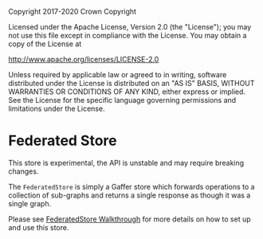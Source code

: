 Copyright 2017-2020 Crown Copyright

Licensed under the Apache License, Version 2.0 (the "License");
you may not use this file except in compliance with the License.
You may obtain a copy of the License at

  http://www.apache.org/licenses/LICENSE-2.0

Unless required by applicable law or agreed to in writing, software
distributed under the License is distributed on an "AS IS" BASIS,
WITHOUT WARRANTIES OR CONDITIONS OF ANY KIND, either express or implied.
See the License for the specific language governing permissions and
limitations under the License.


Federated Store
============

This store is experimental, the API is unstable and may require breaking changes.

The `FederatedStore` is simply a Gaffer store which forwards operations to a
collection of sub-graphs and returns a single response as though it was a single graph.

Please see [FederatedStore Walkthrough](https://gchq.github.io/gaffer-doc/getting-started/developer-guide/federatedstore.html) for more details on how to set up and use this store.
